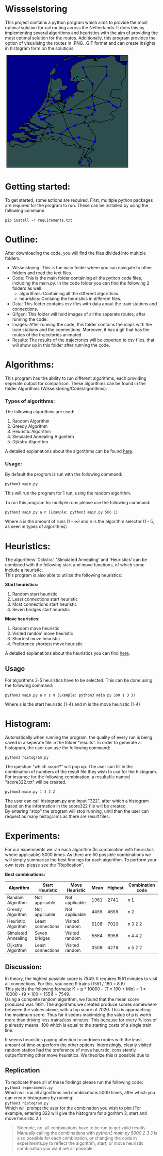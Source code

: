 # Wissselstoring
This project contains a python program which aims to provide the most optimal solution for rail routing across the Netherlands.
It does this by implementing several algorithms and heuristics with the aim of providing the most optimal solution for the routes.
Additionally, this program provides the option of visualising the routes in .PNG, .GIF format and can create insights in histogram form on the solutions.

![RailNL Gif](images/examplegif.gif)

# Getting started:
To get started, some actions are required. First, multiple python packages are required for the program to run. These can be installed by using the following command:

```pip install -r requirements.txt```

# Outline:
After downloading the code, you will find the files divided into multiple folders:
* Wisselstoring: This is the main folder where you can navigate to other folders and read the text files.
* Code: This is the main folder containing all the python code files, including the main.py. In the code folder you can find the following 2 folders as well:
    * algorithms: Containing all the different algorithms.
    * heuristics: Containg the heuristics in different files.
* Data: This folder contains csv files with data about the train stations and connections.
* Gifgen: This folder will hold images of all the seperate routes, after running the code.
* Images: After running the code, this folder contains the maps with the train stations and the connections. Moreover, it has a gif that has the routes of the trajectories animated.
* Results: The results of the trajectories will be exported to csv files, that will show up in this folder after running the code.

# Algorithms:
This program has the ability to run  different algorithms, each providing  seperate output for comparison.
These algorithms can be found in the folder Algorithms (Wisselstoring/Code/algorithms).

### Types of algorithms:
The following algorithms are used:
1. Random Algorithm
2. Greedy Algorithm
3. Heuristic Algorithm
4. Simulated Annealing Algorithm
5. Dijkstra Algorithm

A detailed explanations about the algorithms can be found [here](/Code/algorithms/README.md).

### Usage:
By default the program is run with the following command:

```python3 main.py```

This will run the program for 1 run, using the random algorithm.

To run this program for multiple runs please use the following command:

```python3 main.py a n (Example: python3 main.py 500 1)```

Where a is the amount of runs (1 - ∞) and n is the algorithm selector (1 - 5, as seen in types of algorithms)

# Heuristics:
The algorithms 'Dijkstra', 'Simulated Annealing' and 'Heuristics' can be combined with the following start and move functions, of which some include a heuristic.  
This program is also able to utilize the following heuristics:

**Start heuristics:**
1. Random start heuristic
2. Least connections start heuristic
3. Most connections start heuristic
4. Seven bridges start heuristic

**Move heuristics:**
1. Random move heuristic
2. Visited random move heuristic
3. Shortest move heuristic
4. Preference shortest move heuristic

A detailed explanations about the heuristics you can find [here](/Code/heuristics/README.md).

## Usage

For  algorithms 3-5 heuristics have to be selected. This can be done using the following command:

``` python3 main.py a n s m (Example: python3 main.py 500 1 3 3) ```

Where s is the start heuristic (1-4) and m is the move heuristic (1-4)

# Histogram:
Automatically when running the program, the quality of every run is being saved in a seperate file in the folder "results". In order to generate a histogram, the user can use the following command:

```python3 histogram.py```

The question "which score?" will pop up. The user can fill in the combination of numbers of the result file they wish to use for the histogram.  
For instance for the following combination, a resultsfile named "score322.txt" will be created.

``` python3 main.py 1 3 2 2 ```

The user can call  histogram.py and input "322", after which a histogram based on the information in the score322 file will be created.  
By entering "stop" the program will stop running, until then the user can request as many histograms as there are result files.

<!-- ![Example Histogram](images/examplehisto1.png) -->

# Experiments:
For our experiments we ran each algorithm (In combination with heuristics where applicable) 5000 times. As there are 50 possible combinations we will simply summarize the best findings for each algorithm. To perform your own tests, please see the "Replication".

**Best combinations:**

| Algorithm  | Start Heuristic | Move Heuristic | Mean  | Highest  | Combination code |
| ---------- | --------------- | -------------- | ----- | -------- | ---------------- |
| Random Algorithm | Not applicable | Not applicable | 1981 | 2741 | n 1 |
| Greedy Algorithm | Not applicable | Not applicable | 4455 | 4655 | n 2 |
| Heuristic Algorithm | Least connections | Visited random | 6108 | 7020 | n 3 2 2 |
| Simulated Annealing | Seven bridges | Visited random | 5864 | 6956 | n 4 4 2 |
| Dijkstra Algorithm | Least connections | Visited random |3508 | 4276 | n 5 2 2 |

## Discussion:

In theory, the highest possible score is 7549. It requires 1551 minutes to visit all connections. For this, you need 9 trains (1551 / 180 = 8.6)  
This yields the following formula: K = p * 10000 - (T * 100 + Min) =  1 * 10000 - (9 * 100 + 1551) = 7549.  
Using a complete random algorithm, we found that the mean score produced was 1981. The algorithms we created produce scores somewhere between the values above, with a top score of 7020. This is approaching the maximum score. Thus far it seems maximizing the value of p is worth more than driving less trains/less minutes. This because for every % loss of p already means -100 which is equal to the starting costs of a single train line.

It seems heuristics paying attention to undriven routes with the least amount of time outperform the other options. Interestingly, clearly visited random station had the preference of move heurstic, consistently outperforming other move heursitics. We theorize this is possible due to 

## Replication

To replicate these all of these findings please run the following code:  
``` python3 experiments.py ```  
Which will run all algorithms and combinations 5000 times, after which you can create histograms by running:  
``` python3 histogram.py ```  
Which will prompt the user for the combination you wish to plot (For example, entering 322 will give the histogram for algorithm 3, start and move heuristic 2.)

>Sidenote, not all combinations have to be run to get valid results. Manually calling the combinations with *python3 main.py 5000 2 3 3* is also possible for each combination, or changing the code in experiments.py to reflect the algorithm, start, or move heuristic combination you want are all possible.